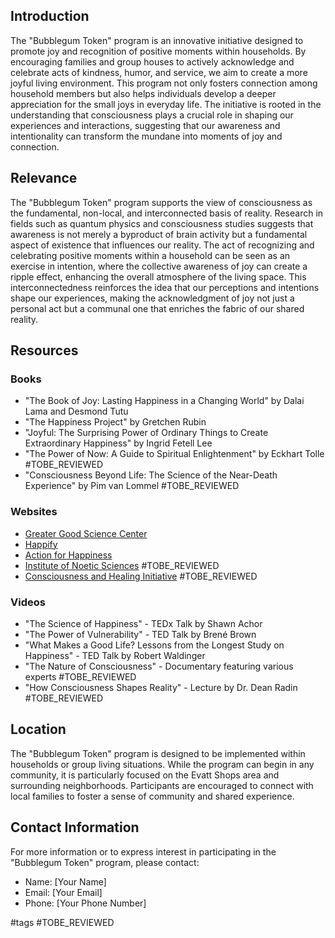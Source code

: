 ## Introduction

The "Bubblegum Token" program is an innovative initiative designed to promote joy and recognition of positive moments within households. By encouraging families and group houses to actively acknowledge and celebrate acts of kindness, humor, and service, we aim to create a more joyful living environment. This program not only fosters connection among household members but also helps individuals develop a deeper appreciation for the small joys in everyday life. The initiative is rooted in the understanding that consciousness plays a crucial role in shaping our experiences and interactions, suggesting that our awareness and intentionality can transform the mundane into moments of joy and connection.

## Relevance

The "Bubblegum Token" program supports the view of consciousness as the fundamental, non-local, and interconnected basis of reality. Research in fields such as quantum physics and consciousness studies suggests that awareness is not merely a byproduct of brain activity but a fundamental aspect of existence that influences our reality. The act of recognizing and celebrating positive moments within a household can be seen as an exercise in intention, where the collective awareness of joy can create a ripple effect, enhancing the overall atmosphere of the living space. This interconnectedness reinforces the idea that our perceptions and intentions shape our experiences, making the acknowledgment of joy not just a personal act but a communal one that enriches the fabric of our shared reality.

## Resources

### Books
- "The Book of Joy: Lasting Happiness in a Changing World" by Dalai Lama and Desmond Tutu
- "The Happiness Project" by Gretchen Rubin
- "Joyful: The Surprising Power of Ordinary Things to Create Extraordinary Happiness" by Ingrid Fetell Lee
- "The Power of Now: A Guide to Spiritual Enlightenment" by Eckhart Tolle #TOBE_REVIEWED
- "Consciousness Beyond Life: The Science of the Near-Death Experience" by Pim van Lommel #TOBE_REVIEWED

### Websites
- [Greater Good Science Center](https://greatergood.berkeley.edu/)
- [Happify](https://www.happify.com/)
- [Action for Happiness](https://www.actionforhappiness.org/)
- [Institute of Noetic Sciences](https://noetic.org/) #TOBE_REVIEWED
- [Consciousness and Healing Initiative](https://www.consciousnessandhealing.org/) #TOBE_REVIEWED

### Videos
- "The Science of Happiness" - TEDx Talk by Shawn Achor
- "The Power of Vulnerability" - TED Talk by Brené Brown
- "What Makes a Good Life? Lessons from the Longest Study on Happiness" - TED Talk by Robert Waldinger
- "The Nature of Consciousness" - Documentary featuring various experts #TOBE_REVIEWED
- "How Consciousness Shapes Reality" - Lecture by Dr. Dean Radin #TOBE_REVIEWED

## Location

The "Bubblegum Token" program is designed to be implemented within households or group living situations. While the program can begin in any community, it is particularly focused on the Evatt Shops area and surrounding neighborhoods. Participants are encouraged to connect with local families to foster a sense of community and shared experience.

## Contact Information

For more information or to express interest in participating in the "Bubblegum Token" program, please contact:

- Name: [Your Name]
- Email: [Your Email]
- Phone: [Your Phone Number]

#tags 
#TOBE_REVIEWED
